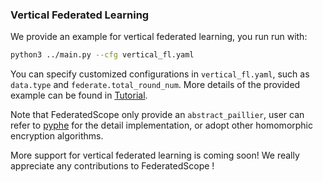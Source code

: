 ### Vertical Federated Learning

We provide an example for vertical federated learning, you run run with:
```bash
python3 ../main.py --cfg vertical_fl.yaml
```

You can specify customized configurations in `vertical_fl.yaml`, such as `data.type` and `federate.total_round_num`. 
More details of the provided example can be found in [Tutorial](https://medscale.io/docs/cross-silo/).

Note that FederatedScope only provide an `abstract_paillier`, user can refer to [pyphe](https://github.com/data61/python-paillier/blob/master/phe/paillier.py) for the detail implementation, or adopt other homomorphic encryption algorithms.

More support for vertical federated learning is coming soon! We really appreciate any contributions to FederatedScope !